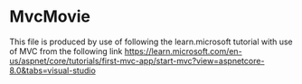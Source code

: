 # MvcMovie
This file is produced by use of following the learn.microsoft tutorial with use of MVC from the following link 
https://learn.microsoft.com/en-us/aspnet/core/tutorials/first-mvc-app/start-mvc?view=aspnetcore-8.0&tabs=visual-studio
